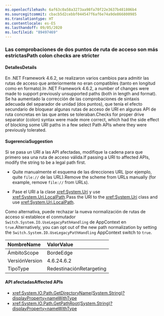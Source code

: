 ```yaml
---
ms.openlocfilehash: 6af63c0a58a3273aa98fa70f22e3637b481806b4
ms.sourcegitcommit: cbacb5d2cebbf044547f6af6e74a9de866800985
ms.translationtype: HT
ms.contentlocale: es-ES
ms.lasthandoff: 09/05/2020
ms.locfileid: "89497469"
---
```

### <a name="path-colon-checks-are-stricter"></a><span data-ttu-id="2ba61-101">Las comprobaciones de dos puntos de ruta de acceso son más estrictas</span><span class="sxs-lookup"><span data-stu-id="2ba61-101">Path colon checks are stricter</span></span>

#### <a name="details"></a><span data-ttu-id="2ba61-102">Detalles</span><span class="sxs-lookup"><span data-stu-id="2ba61-102">Details</span></span>

<span data-ttu-id="2ba61-103">En .NET Framework 4.6.2, se realizaron varios cambios para admitir las rutas de acceso que anteriormente no eran compatibles (tanto en longitud como en formato).</span><span class="sxs-lookup"><span data-stu-id="2ba61-103">In .NET Framework 4.6.2, a number of changes were made to support previously unsupported paths (both in length and format).</span></span> <span data-ttu-id="2ba61-104">Se ha aumentado la corrección de las comprobaciones de sintaxis adecuada del separador de unidad (dos puntos), que tenía el efecto secundario de bloquear algunas rutas de acceso de URI en algunas API de ruta concretas en las que antes se toleraban.</span><span class="sxs-lookup"><span data-stu-id="2ba61-104">Checks for proper drive separator (colon) syntax were made more correct, which had the side effect of blocking some URI paths in a few select Path APIs where they were previously tolerated.</span></span>

#### <a name="suggestion"></a><span data-ttu-id="2ba61-105">Sugerencia</span><span class="sxs-lookup"><span data-stu-id="2ba61-105">Suggestion</span></span>

<span data-ttu-id="2ba61-106">Si se pasa un URI a las API afectadas, modifique la cadena para que primero sea una ruta de acceso válida.</span><span class="sxs-lookup"><span data-stu-id="2ba61-106">If passing a URI to affected APIs, modify the string to be a legal path first.</span></span>

- <span data-ttu-id="2ba61-107">Quite manualmente el esquema de las direcciones URL (por ejemplo, quite `file://` de las URL).</span><span class="sxs-lookup"><span data-stu-id="2ba61-107">Remove the scheme from URLs manually (for example, remove `file://` from URLs).</span></span>

- <span data-ttu-id="2ba61-108">Pase el URI a la clase <xref:System.Uri> y use <xref:System.Uri.LocalPath>.</span><span class="sxs-lookup"><span data-stu-id="2ba61-108">Pass the URI to the <xref:System.Uri> class and use <xref:System.Uri.LocalPath>.</span></span>

<span data-ttu-id="2ba61-109">Como alternativa, puede rechazar la nueva normalización de rutas de acceso si establece el conmutador `Switch.System.IO.UseLegacyPathHandling` de AppContext en `true`.</span><span class="sxs-lookup"><span data-stu-id="2ba61-109">Alternatively, you can opt out of the new path normalization by setting the `Switch.System.IO.UseLegacyPathHandling` AppContext switch to `true`.</span></span>

| <span data-ttu-id="2ba61-110">Nombre</span><span class="sxs-lookup"><span data-stu-id="2ba61-110">Name</span></span>    | <span data-ttu-id="2ba61-111">Valor</span><span class="sxs-lookup"><span data-stu-id="2ba61-111">Value</span></span>       |
|:--------|:------------|
| <span data-ttu-id="2ba61-112">Ámbito</span><span class="sxs-lookup"><span data-stu-id="2ba61-112">Scope</span></span>   | <span data-ttu-id="2ba61-113">Borde</span><span class="sxs-lookup"><span data-stu-id="2ba61-113">Edge</span></span>        |
| <span data-ttu-id="2ba61-114">Versión</span><span class="sxs-lookup"><span data-stu-id="2ba61-114">Version</span></span> | <span data-ttu-id="2ba61-115">4.6.2</span><span class="sxs-lookup"><span data-stu-id="2ba61-115">4.6.2</span></span>       |
| <span data-ttu-id="2ba61-116">Tipo</span><span class="sxs-lookup"><span data-stu-id="2ba61-116">Type</span></span>    | <span data-ttu-id="2ba61-117">Redestinación</span><span class="sxs-lookup"><span data-stu-id="2ba61-117">Retargeting</span></span> |

#### <a name="affected-apis"></a><span data-ttu-id="2ba61-118">API afectadas</span><span class="sxs-lookup"><span data-stu-id="2ba61-118">Affected APIs</span></span>

- <xref:System.IO.Path.GetDirectoryName(System.String)?displayProperty=nameWithType>
- <xref:System.IO.Path.GetPathRoot(System.String)?displayProperty=nameWithType>
